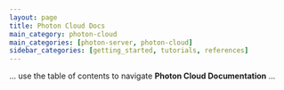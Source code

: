 ```yaml
---
layout: page
title: Photon Cloud Docs
main_category: photon-cloud
main_categories: [photon-server, photon-cloud]
sidebar_categories: [getting_started, tutorials, references]
---
```


... use the table of contents to navigate **Photon Cloud Documentation** ...